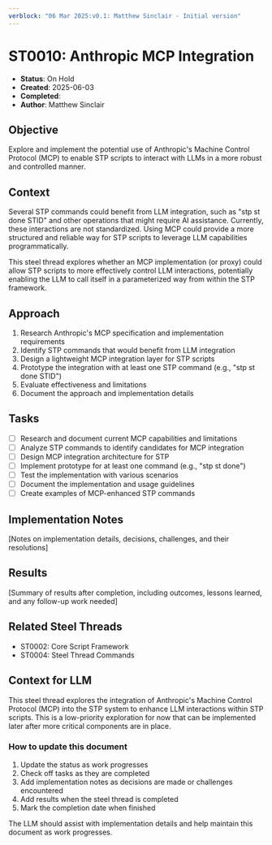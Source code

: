 ```yaml
---
verblock: "06 Mar 2025:v0.1: Matthew Sinclair - Initial version"
---
```

# ST0010: Anthropic MCP Integration

- **Status**: On Hold
- **Created**: 2025-06-03
- **Completed**: 
- **Author**: Matthew Sinclair

## Objective

Explore and implement the potential use of Anthropic's Machine Control Protocol (MCP) to enable STP scripts to interact with LLMs in a more robust and controlled manner.

## Context

Several STP commands could benefit from LLM integration, such as "stp st done STID" and other operations that might require AI assistance. Currently, these interactions are not standardized. Using MCP could provide a more structured and reliable way for STP scripts to leverage LLM capabilities programmatically.

This steel thread explores whether an MCP implementation (or proxy) could allow STP scripts to more effectively control LLM interactions, potentially enabling the LLM to call itself in a parameterized way from within the STP framework.

## Approach

1. Research Anthropic's MCP specification and implementation requirements
2. Identify STP commands that would benefit from LLM integration
3. Design a lightweight MCP integration layer for STP scripts
4. Prototype the integration with at least one STP command (e.g., "stp st done STID")
5. Evaluate effectiveness and limitations
6. Document the approach and implementation details

## Tasks

- [ ] Research and document current MCP capabilities and limitations
- [ ] Analyze STP commands to identify candidates for MCP integration
- [ ] Design MCP integration architecture for STP
- [ ] Implement prototype for at least one command (e.g., "stp st done")
- [ ] Test the implementation with various scenarios
- [ ] Document the implementation and usage guidelines
- [ ] Create examples of MCP-enhanced STP commands

## Implementation Notes

[Notes on implementation details, decisions, challenges, and their resolutions]

## Results

[Summary of results after completion, including outcomes, lessons learned, and any follow-up work needed]

## Related Steel Threads

- ST0002: Core Script Framework
- ST0004: Steel Thread Commands

## Context for LLM

This steel thread explores the integration of Anthropic's Machine Control Protocol (MCP) into the STP system to enhance LLM interactions within STP scripts. This is a low-priority exploration for now that can be implemented later after more critical components are in place.

### How to update this document

1. Update the status as work progresses
2. Check off tasks as they are completed
3. Add implementation notes as decisions are made or challenges encountered
4. Add results when the steel thread is completed
5. Mark the completion date when finished

The LLM should assist with implementation details and help maintain this document as work progresses.
